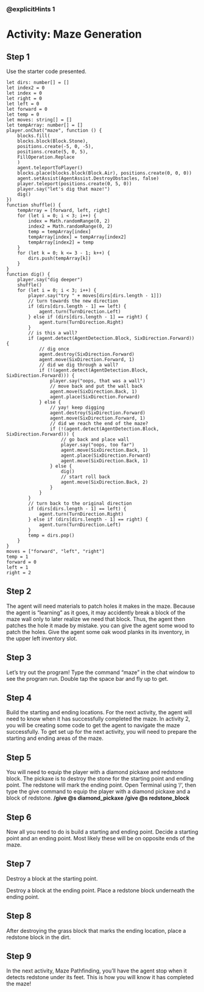 ### @explicitHints 1
# Activity: Maze Generation

## Step 1
Use the starter code presented. 

```template
let dirs: number[] = []
let index2 = 0
let index = 0
let right = 0
let left = 0
let forward = 0
let temp = 0
let moves: string[] = []
let tempArray: number[] = []
player.onChat("maze", function () {
    blocks.fill(
    blocks.block(Block.Stone),
    positions.create(-5, 0, -5),
    positions.create(5, 0, 5),
    FillOperation.Replace
    )
    agent.teleportToPlayer()
    blocks.place(blocks.block(Block.Air), positions.create(0, 0, 0))
    agent.setAssist(AgentAssist.DestroyObstacles, false)
    player.teleport(positions.create(0, 5, 0))
    player.say("let's dig that maze!")
    dig()
})
function shuffle() {
    tempArray = [forward, left, right]
    for (let i = 0; i < 3; i++) {
        index = Math.randomRange(0, 2)
        index2 = Math.randomRange(0, 2)
        temp = tempArray[index]
        tempArray[index] = tempArray[index2]
        tempArray[index2] = temp
    }
    for (let k = 0; k <= 3 - 1; k++) {
        dirs.push(tempArray[k])
    }
}
function dig() {
    player.say("dig deeper")
    shuffle()
    for (let i = 0; i < 3; i++) {
        player.say("try " + moves[dirs[dirs.length - 1]])
        // turn towards the new direction
        if (dirs[dirs.length - 1] == left) {
            agent.turn(TurnDirection.Left)
        } else if (dirs[dirs.length - 1] == right) {
            agent.turn(TurnDirection.Right)
        }
        // is this a wall?
        if (agent.detect(AgentDetection.Block, SixDirection.Forward)) {
            // dig once
            agent.destroy(SixDirection.Forward)
            agent.move(SixDirection.Forward, 1)
            // did we dig through a wall?
            if (!(agent.detect(AgentDetection.Block, SixDirection.Forward))) {
                player.say("oops, that was a wall")
                // move back and put the wall back
                agent.move(SixDirection.Back, 1)
                agent.place(SixDirection.Forward)
            } else {
                // yay! keep digging
                agent.destroy(SixDirection.Forward)
                agent.move(SixDirection.Forward, 1)
                // did we reach the end of the maze?
                if (!(agent.detect(AgentDetection.Block, SixDirection.Forward))) {
                    // go back and place wall
                    player.say("oops, too far")
                    agent.move(SixDirection.Back, 1)
                    agent.place(SixDirection.Forward)
                    agent.move(SixDirection.Back, 1)
                } else {
                    dig()
                    // start roll back
                    agent.move(SixDirection.Back, 2)
                }
            }
        }
        // turn back to the original direction
        if (dirs[dirs.length - 1] == left) {
            agent.turn(TurnDirection.Right)
        } else if (dirs[dirs.length - 1] == right) {
            agent.turn(TurnDirection.Left)
        }
        temp = dirs.pop()
    }
}
moves = ["forward", "left", "right"]
temp = 1
forward = 0
left = 1
right = 2
```

## Step 2
The agent will need materials to patch holes it makes in the maze. Because the agent is “learning” as it goes, it may accidently break a block of the maze wall only to later realize we need that block. Thus, the agent then patches the hole it made by mistake. you can give the agent some wood to patch the holes. Give the agent some oak wood planks in its inventory, in the upper left inventory slot.

## Step 3
Let’s try out the program! Type the command “maze” in the chat window to see the program run. Double tap the space bar and fly up to get.

## Step 4
Build the starting and ending locations. For the next activity, the agent will need to know when it has successfully completed the maze. In activity 2, you will be creating some code to get the agent to navigate the maze successfully. To get set up for the next activity, you will need to prepare the starting and ending areas of the maze.

## Step 5
You will need to equip the player with a diamond pickaxe and redstone block. The pickaxe is to destroy the stone for the starting point and ending point. The redstone will mark the ending point. Open Terminal using ‘/‘, then type the give command to equip the player with a diamond pickaxe and a block of redstone. 
**/give @s diamond_pickaxe**
**/give @s redstone_block**

## Step 6
Now all you need to do is build a starting and ending point. Decide a starting point and an ending point. Most likely these will be on opposite ends of the maze.

## Step 7
Destroy a block at the starting point.

Destroy a block at the ending point. Place a redstone block underneath the ending point.

## Step 8
After destroying the grass block that marks the ending location, place a redstone block in the dirt.

## Step 9
In the next activity, Maze Pathfinding, you’ll have the agent stop when it detects redstone under its feet. This is how you will know it has completed the maze!
